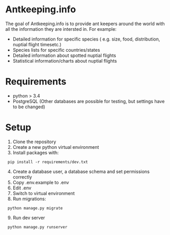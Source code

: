 # Antkeeping.info
The goal of Antkeeping.info is to provide ant keepers around the world with all the information they are intersted in. For example:
* Detailed information for specific species ( e.g. size, food, distribution, nuptial flight timesetc.)
* Species lists for specific countries/states
* Detailed information about spotted nuptial flights
* Statistical information/charts about nuptial flights
# Requirements
* python > 3.4
* PostgreSQL (Other databases are possible for testing, but settings have to be changed)
# Setup
1. Clone the repository
2. Create a new python virtual environment
3. Install packages with:
 ```
  pip install -r requirements/dev.txt
 ```
4. Create a database user, a database schema and set permissions correctly
5. Copy .env.example to .env
6. Edit .env
7. Switch to virtual environment
8. Run migrations:

 ```
  python manage.py migrate
 ```
9. Run dev server
```
 python manage.py runserver
```
